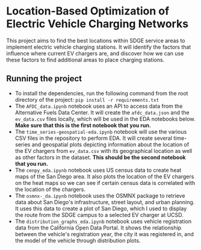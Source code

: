 # Location-Based Optimization of Electric Vehicle Charging Networks

This project aims to find the best locations within SDGE service areas to implement electric vehicle charging stations. It will identify the factors that influence where current EV chargers are, and discover how we can use these factors to find additional areas to place charging stations.

## Running the project

* To install the dependencies, run the following command from the root directory of the project: `pip install -r requirements.txt`
* The `AFDC_data.ipynb` notebook uses an API to access data from the Alternative Fuels Data Center. It will create the `afdc_data.json` and the `ev_data.csv` files locally, which will be used in the EDA notebooks below. __Make sure that this is the first notebook that you run.__
* The `time_series-geospatial-eda.ipynb` notebook will use the various CSV files in the repository to perform EDA. It will create several time-series and geospatial plots depicting information about the location of the EV chargers from `ev_data.csv` with its geographical location as well as other factors in the dataset. __This should be the second notebook that you run.__
* The `cenpy_eda.ipynb` notebook uses US census data to create heat maps of the San Diego area. It also plots the location of the EV chargers on the heat maps so we can see if certain census data is correlated with the location of the chargers.
* The `osmnx-_da.ipynb` notebook uses the OSMNX package to retrieve data about San Diego's infrastructure, street layout, and urban planning. It uses this data to create a plot of San Diego, which I used to display the route from the SDGE campus to a selected EV charger at UCSD.
* The `distribution_graphs_eda.ipynb` notebook uses vehicle registration data from the California Open Data Portal. It shows the relationship between the vehicle's registration year, the city it was registered in, and the model of the vehicle through distribution plots. 
